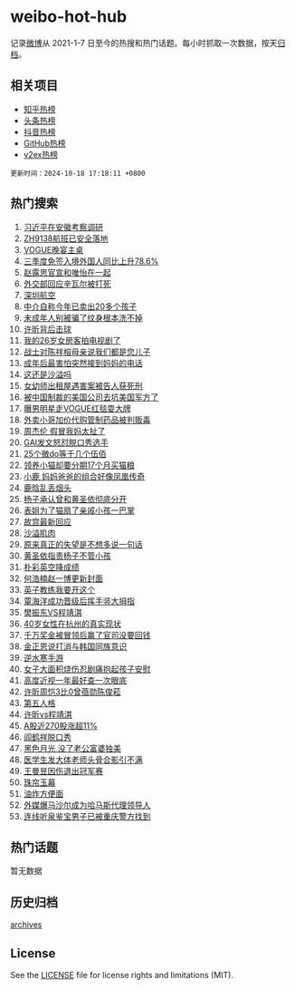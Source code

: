 # weibo-hot-hub

记录[微博](https://www.weibo.com)从 2021-1-7 日至今的热搜和热门话题。每小时抓取一次数据，按天[归档](archives)。

## 相关项目

- [知乎热榜](https://github.com/lonnyzhang423/zhihu-hot-hub)
- [头条热榜](https://github.com/lonnyzhang423/toutiao-hot-hub)
- [抖音热榜](https://github.com/lonnyzhang423/douyin-hot-hub)
- [GitHub热榜](https://github.com/lonnyzhang423/github-hot-hub)
- [v2ex热榜](https://github.com/lonnyzhang423/v2ex-hot-hub)


`更新时间：2024-10-18 17:18:11 +0800`

## 热门搜索

1. [习近平在安徽考察调研](https://m.weibo.cn/search?containerid=100103type%3D1%26t%3D10%26q%3D%23%E4%B9%A0%E8%BF%91%E5%B9%B3%E5%9C%A8%E5%AE%89%E5%BE%BD%E8%80%83%E5%AF%9F%E8%B0%83%E7%A0%94%23&stream_entry_id=51&isnewpage=1&extparam=seat%3D1%26q%3D%2523%25E4%25B9%25A0%25E8%25BF%2591%25E5%25B9%25B3%25E5%259C%25A8%25E5%25AE%2589%25E5%25BE%25BD%25E8%2580%2583%25E5%25AF%259F%25E8%25B0%2583%25E7%25A0%2594%2523%26dgr%3D0%26cate%3D10103%26c_type%3D51%26filter_type%3Drealtimehot%26stream_entry_id%3D51%26pos%3D0%26display_time%3D1729243090%26pre_seqid%3D17292430903720382215852)
1. [ZH9138航班已安全落地](https://m.weibo.cn/search?containerid=100103type%3D1%26t%3D10%26q%3D%23ZH9138%E8%88%AA%E7%8F%AD%E5%B7%B2%E5%AE%89%E5%85%A8%E8%90%BD%E5%9C%B0%23&stream_entry_id=31&isnewpage=1&extparam=seat%3D1%26lcate%3D5001%26filter_type%3Drealtimehot%26pos%3D0%26q%3D%2523ZH9138%25E8%2588%25AA%25E7%258F%25AD%25E5%25B7%25B2%25E5%25AE%2589%25E5%2585%25A8%25E8%2590%25BD%25E5%259C%25B0%2523%26flag%3D1%26cate%3D5001%26band_rank%3D1%26dgr%3D0%26c_type%3D31%26stream_entry_id%3D31%26realpos%3D1%26display_time%3D1729243090%26pre_seqid%3D17292430903720382215852)
1. [VOGUE晚宴主桌](https://m.weibo.cn/search?containerid=100103type%3D1%26t%3D10%26q%3DVOGUE%E6%99%9A%E5%AE%B4%E4%B8%BB%E6%A1%8C&stream_entry_id=31&isnewpage=1&extparam=seat%3D1%26lcate%3D5001%26filter_type%3Drealtimehot%26pos%3D1%26q%3DVOGUE%25E6%2599%259A%25E5%25AE%25B4%25E4%25B8%25BB%25E6%25A1%258C%26flag%3D1%26cate%3D5001%26band_rank%3D2%26dgr%3D0%26c_type%3D31%26stream_entry_id%3D31%26realpos%3D2%26display_time%3D1729243090%26pre_seqid%3D17292430903720382215852)
1. [三季度免签入境外国人同比上升78.6%](https://m.weibo.cn/search?containerid=100103type%3D1%26t%3D10%26q%3D%23%E4%B8%89%E5%AD%A3%E5%BA%A6%E5%85%8D%E7%AD%BE%E5%85%A5%E5%A2%83%E5%A4%96%E5%9B%BD%E4%BA%BA%E5%90%8C%E6%AF%94%E4%B8%8A%E5%8D%8778.6%25%23&stream_entry_id=31&isnewpage=1&extparam=seat%3D1%26lcate%3D5001%26filter_type%3Drealtimehot%26pos%3D2%26q%3D%2523%25E4%25B8%2589%25E5%25AD%25A3%25E5%25BA%25A6%25E5%2585%258D%25E7%25AD%25BE%25E5%2585%25A5%25E5%25A2%2583%25E5%25A4%2596%25E5%259B%25BD%25E4%25BA%25BA%25E5%2590%258C%25E6%25AF%2594%25E4%25B8%258A%25E5%258D%258778.6%2525%2523%26flag%3D1%26cate%3D5001%26band_rank%3D3%26dgr%3D0%26c_type%3D31%26stream_entry_id%3D31%26realpos%3D3%26display_time%3D1729243090%26pre_seqid%3D17292430903720382215852)
1. [赵露思官宣和唯怡在一起](https://m.weibo.cn/search?containerid=100103type%3D1%26t%3D10%26q%3D%23%E8%B5%B5%E9%9C%B2%E6%80%9D%E5%AE%98%E5%AE%A3%E5%92%8C%E5%94%AF%E6%80%A1%E5%9C%A8%E4%B8%80%E8%B5%B7%23&stream_entry_id=31&isnewpage=1&extparam=seat%3D1%26lcate%3D5001%26filter_type%3Drealtimehot%26is_ad_pos%3D1%26pos%3D3%26q%3D%2523%25E8%25B5%25B5%25E9%259C%25B2%25E6%2580%259D%25E5%25AE%2598%25E5%25AE%25A3%25E5%2592%258C%25E5%2594%25AF%25E6%2580%25A1%25E5%259C%25A8%25E4%25B8%2580%25E8%25B5%25B7%2523%26dgr%3D0%26cate%3D5001%26adid%3D259279%26band_rank%3D4%26c_type%3D31%26stream_entry_id%3D31%26topic_ad%3D1%26display_time%3D1729243090%26pre_seqid%3D17292430903720382215852)
1. [外交部回应辛瓦尔被打死](https://m.weibo.cn/search?containerid=100103type%3D1%26t%3D10%26q%3D%23%E5%A4%96%E4%BA%A4%E9%83%A8%E5%9B%9E%E5%BA%94%E8%BE%9B%E7%93%A6%E5%B0%94%E8%A2%AB%E6%89%93%E6%AD%BB%23&stream_entry_id=31&isnewpage=1&extparam=seat%3D1%26lcate%3D5001%26filter_type%3Drealtimehot%26pos%3D4%26q%3D%2523%25E5%25A4%2596%25E4%25BA%25A4%25E9%2583%25A8%25E5%259B%259E%25E5%25BA%2594%25E8%25BE%259B%25E7%2593%25A6%25E5%25B0%2594%25E8%25A2%25AB%25E6%2589%2593%25E6%25AD%25BB%2523%26flag%3D1%26cate%3D5001%26band_rank%3D4%26dgr%3D0%26c_type%3D31%26stream_entry_id%3D31%26realpos%3D4%26display_time%3D1729243090%26pre_seqid%3D17292430903720382215852)
1. [深圳航空](https://m.weibo.cn/search?containerid=100103type%3D1%26t%3D10%26q%3D%E6%B7%B1%E5%9C%B3%E8%88%AA%E7%A9%BA&stream_entry_id=31&isnewpage=1&extparam=seat%3D1%26lcate%3D5001%26filter_type%3Drealtimehot%26pos%3D5%26q%3D%25E6%25B7%25B1%25E5%259C%25B3%25E8%2588%25AA%25E7%25A9%25BA%26flag%3D1%26cate%3D5001%26band_rank%3D5%26dgr%3D0%26c_type%3D31%26stream_entry_id%3D31%26realpos%3D5%26display_time%3D1729243090%26pre_seqid%3D17292430903720382215852)
1. [中介自称今年已卖出20多个孩子](https://m.weibo.cn/search?containerid=100103type%3D1%26t%3D10%26q%3D%23%E4%B8%AD%E4%BB%8B%E8%87%AA%E7%A7%B0%E4%BB%8A%E5%B9%B4%E5%B7%B2%E5%8D%96%E5%87%BA20%E5%A4%9A%E4%B8%AA%E5%AD%A9%E5%AD%90%23&stream_entry_id=31&isnewpage=1&extparam=seat%3D1%26lcate%3D5001%26filter_type%3Drealtimehot%26pos%3D6%26q%3D%2523%25E4%25B8%25AD%25E4%25BB%258B%25E8%2587%25AA%25E7%25A7%25B0%25E4%25BB%258A%25E5%25B9%25B4%25E5%25B7%25B2%25E5%258D%2596%25E5%2587%25BA20%25E5%25A4%259A%25E4%25B8%25AA%25E5%25AD%25A9%25E5%25AD%2590%2523%26flag%3D0%26cate%3D5001%26band_rank%3D6%26dgr%3D0%26c_type%3D31%26stream_entry_id%3D31%26realpos%3D6%26display_time%3D1729243090%26pre_seqid%3D17292430903720382215852)
1. [未成年人别被骗了纹身根本洗不掉](https://m.weibo.cn/search?containerid=100103type%3D1%26t%3D10%26q%3D%23%E6%9C%AA%E6%88%90%E5%B9%B4%E4%BA%BA%E5%88%AB%E8%A2%AB%E9%AA%97%E4%BA%86%E7%BA%B9%E8%BA%AB%E6%A0%B9%E6%9C%AC%E6%B4%97%E4%B8%8D%E6%8E%89%23&stream_entry_id=31&isnewpage=1&extparam=seat%3D1%26lcate%3D5001%26filter_type%3Drealtimehot%26is_ad_pos%3D1%26pos%3D7%26q%3D%2523%25E6%259C%25AA%25E6%2588%2590%25E5%25B9%25B4%25E4%25BA%25BA%25E5%2588%25AB%25E8%25A2%25AB%25E9%25AA%2597%25E4%25BA%2586%25E7%25BA%25B9%25E8%25BA%25AB%25E6%25A0%25B9%25E6%259C%25AC%25E6%25B4%2597%25E4%25B8%258D%25E6%258E%2589%2523%26dgr%3D0%26cate%3D5001%26adid%3D259674%26c_type%3D31%26stream_entry_id%3D31%26band_rank%3D7%26display_time%3D1729243090%26pre_seqid%3D17292430903720382215852)
1. [许昕背后击球](https://m.weibo.cn/search?containerid=100103type%3D1%26t%3D10%26q%3D%23%E8%AE%B8%E6%98%95%E8%83%8C%E5%90%8E%E5%87%BB%E7%90%83%23&stream_entry_id=31&isnewpage=1&extparam=seat%3D1%26lcate%3D5001%26filter_type%3Drealtimehot%26pos%3D8%26q%3D%2523%25E8%25AE%25B8%25E6%2598%2595%25E8%2583%258C%25E5%2590%258E%25E5%2587%25BB%25E7%2590%2583%2523%26flag%3D1%26cate%3D5001%26band_rank%3D7%26dgr%3D0%26c_type%3D31%26stream_entry_id%3D31%26realpos%3D7%26display_time%3D1729243090%26pre_seqid%3D17292430903720382215852)
1. [我的26岁女房客拍电视剧了](https://m.weibo.cn/search?containerid=100103type%3D1%26t%3D10%26q%3D%E6%88%91%E7%9A%8426%E5%B2%81%E5%A5%B3%E6%88%BF%E5%AE%A2%E6%8B%8D%E7%94%B5%E8%A7%86%E5%89%A7%E4%BA%86&stream_entry_id=31&isnewpage=1&extparam=seat%3D1%26lcate%3D5001%26filter_type%3Drealtimehot%26pos%3D9%26q%3D%25E6%2588%2591%25E7%259A%258426%25E5%25B2%2581%25E5%25A5%25B3%25E6%2588%25BF%25E5%25AE%25A2%25E6%258B%258D%25E7%2594%25B5%25E8%25A7%2586%25E5%2589%25A7%25E4%25BA%2586%26flag%3D0%26cate%3D5001%26band_rank%3D8%26dgr%3D0%26c_type%3D31%26stream_entry_id%3D31%26realpos%3D8%26display_time%3D1729243090%26pre_seqid%3D17292430903720382215852)
1. [战士对陈祥榕母亲说我们都是您儿子](https://m.weibo.cn/search?containerid=100103type%3D1%26t%3D10%26q%3D%23%E6%88%98%E5%A3%AB%E5%AF%B9%E9%99%88%E7%A5%A5%E6%A6%95%E6%AF%8D%E4%BA%B2%E8%AF%B4%E6%88%91%E4%BB%AC%E9%83%BD%E6%98%AF%E6%82%A8%E5%84%BF%E5%AD%90%23&stream_entry_id=31&isnewpage=1&extparam=seat%3D1%26lcate%3D5001%26filter_type%3Drealtimehot%26pos%3D10%26q%3D%2523%25E6%2588%2598%25E5%25A3%25AB%25E5%25AF%25B9%25E9%2599%2588%25E7%25A5%25A5%25E6%25A6%2595%25E6%25AF%258D%25E4%25BA%25B2%25E8%25AF%25B4%25E6%2588%2591%25E4%25BB%25AC%25E9%2583%25BD%25E6%2598%25AF%25E6%2582%25A8%25E5%2584%25BF%25E5%25AD%2590%2523%26flag%3D0%26cate%3D5001%26band_rank%3D9%26dgr%3D0%26c_type%3D31%26stream_entry_id%3D31%26realpos%3D9%26display_time%3D1729243090%26pre_seqid%3D17292430903720382215852)
1. [成年后最害怕突然接到妈妈的电话](https://m.weibo.cn/search?containerid=100103type%3D1%26t%3D10%26q%3D%23%E6%88%90%E5%B9%B4%E5%90%8E%E6%9C%80%E5%AE%B3%E6%80%95%E7%AA%81%E7%84%B6%E6%8E%A5%E5%88%B0%E5%A6%88%E5%A6%88%E7%9A%84%E7%94%B5%E8%AF%9D%23&stream_entry_id=31&isnewpage=1&extparam=seat%3D1%26lcate%3D5001%26filter_type%3Drealtimehot%26pos%3D11%26q%3D%2523%25E6%2588%2590%25E5%25B9%25B4%25E5%2590%258E%25E6%259C%2580%25E5%25AE%25B3%25E6%2580%2595%25E7%25AA%2581%25E7%2584%25B6%25E6%258E%25A5%25E5%2588%25B0%25E5%25A6%2588%25E5%25A6%2588%25E7%259A%2584%25E7%2594%25B5%25E8%25AF%259D%2523%26flag%3D1%26cate%3D5001%26band_rank%3D10%26dgr%3D0%26c_type%3D31%26stream_entry_id%3D31%26realpos%3D10%26display_time%3D1729243090%26pre_seqid%3D17292430903720382215852)
1. [这还是沙溢吗](https://m.weibo.cn/search?containerid=100103type%3D1%26t%3D10%26q%3D%23%E8%BF%99%E8%BF%98%E6%98%AF%E6%B2%99%E6%BA%A2%E5%90%97%23&stream_entry_id=31&isnewpage=1&extparam=seat%3D1%26lcate%3D5001%26filter_type%3Drealtimehot%26pos%3D12%26q%3D%2523%25E8%25BF%2599%25E8%25BF%2598%25E6%2598%25AF%25E6%25B2%2599%25E6%25BA%25A2%25E5%2590%2597%2523%26flag%3D2%26cate%3D5001%26band_rank%3D11%26dgr%3D0%26c_type%3D31%26stream_entry_id%3D31%26realpos%3D11%26display_time%3D1729243090%26pre_seqid%3D17292430903720382215852)
1. [女幼师出租屋遇害案被告人获死刑](https://m.weibo.cn/search?containerid=100103type%3D1%26t%3D10%26q%3D%23%E5%A5%B3%E5%B9%BC%E5%B8%88%E5%87%BA%E7%A7%9F%E5%B1%8B%E9%81%87%E5%AE%B3%E6%A1%88%E8%A2%AB%E5%91%8A%E4%BA%BA%E8%8E%B7%E6%AD%BB%E5%88%91%23&stream_entry_id=31&isnewpage=1&extparam=seat%3D1%26lcate%3D5001%26filter_type%3Drealtimehot%26pos%3D13%26q%3D%2523%25E5%25A5%25B3%25E5%25B9%25BC%25E5%25B8%2588%25E5%2587%25BA%25E7%25A7%259F%25E5%25B1%258B%25E9%2581%2587%25E5%25AE%25B3%25E6%25A1%2588%25E8%25A2%25AB%25E5%2591%258A%25E4%25BA%25BA%25E8%258E%25B7%25E6%25AD%25BB%25E5%2588%2591%2523%26flag%3D0%26cate%3D5001%26band_rank%3D12%26dgr%3D0%26c_type%3D31%26stream_entry_id%3D31%26realpos%3D12%26display_time%3D1729243090%26pre_seqid%3D17292430903720382215852)
1. [被中国制裁的美国公司去坑美国军方了](https://m.weibo.cn/search?containerid=100103type%3D1%26t%3D10%26q%3D%23%E8%A2%AB%E4%B8%AD%E5%9B%BD%E5%88%B6%E8%A3%81%E7%9A%84%E7%BE%8E%E5%9B%BD%E5%85%AC%E5%8F%B8%E5%8E%BB%E5%9D%91%E7%BE%8E%E5%9B%BD%E5%86%9B%E6%96%B9%E4%BA%86%23&stream_entry_id=31&isnewpage=1&extparam=seat%3D1%26lcate%3D5001%26filter_type%3Drealtimehot%26pos%3D14%26q%3D%2523%25E8%25A2%25AB%25E4%25B8%25AD%25E5%259B%25BD%25E5%2588%25B6%25E8%25A3%2581%25E7%259A%2584%25E7%25BE%258E%25E5%259B%25BD%25E5%2585%25AC%25E5%258F%25B8%25E5%258E%25BB%25E5%259D%2591%25E7%25BE%258E%25E5%259B%25BD%25E5%2586%259B%25E6%2596%25B9%25E4%25BA%2586%2523%26flag%3D0%26cate%3D5001%26band_rank%3D13%26dgr%3D0%26c_type%3D31%26stream_entry_id%3D31%26realpos%3D13%26display_time%3D1729243090%26pre_seqid%3D17292430903720382215852)
1. [曝男明星走VOGUE红毯耍大牌](https://m.weibo.cn/search?containerid=100103type%3D1%26t%3D10%26q%3D%23%E6%9B%9D%E7%94%B7%E6%98%8E%E6%98%9F%E8%B5%B0VOGUE%E7%BA%A2%E6%AF%AF%E8%80%8D%E5%A4%A7%E7%89%8C%23&stream_entry_id=31&isnewpage=1&extparam=seat%3D1%26lcate%3D5001%26filter_type%3Drealtimehot%26pos%3D15%26q%3D%2523%25E6%259B%259D%25E7%2594%25B7%25E6%2598%258E%25E6%2598%259F%25E8%25B5%25B0VOGUE%25E7%25BA%25A2%25E6%25AF%25AF%25E8%2580%258D%25E5%25A4%25A7%25E7%2589%258C%2523%26flag%3D0%26cate%3D5001%26band_rank%3D14%26dgr%3D0%26c_type%3D31%26stream_entry_id%3D31%26realpos%3D14%26display_time%3D1729243090%26pre_seqid%3D17292430903720382215852)
1. [外卖小哥加价代购管制药品被判贩毒](https://m.weibo.cn/search?containerid=100103type%3D1%26t%3D10%26q%3D%23%E5%A4%96%E5%8D%96%E5%B0%8F%E5%93%A5%E5%8A%A0%E4%BB%B7%E4%BB%A3%E8%B4%AD%E7%AE%A1%E5%88%B6%E8%8D%AF%E5%93%81%E8%A2%AB%E5%88%A4%E8%B4%A9%E6%AF%92%23&stream_entry_id=31&isnewpage=1&extparam=seat%3D1%26lcate%3D5001%26filter_type%3Drealtimehot%26pos%3D16%26q%3D%2523%25E5%25A4%2596%25E5%258D%2596%25E5%25B0%258F%25E5%2593%25A5%25E5%258A%25A0%25E4%25BB%25B7%25E4%25BB%25A3%25E8%25B4%25AD%25E7%25AE%25A1%25E5%2588%25B6%25E8%258D%25AF%25E5%2593%2581%25E8%25A2%25AB%25E5%2588%25A4%25E8%25B4%25A9%25E6%25AF%2592%2523%26flag%3D1%26cate%3D5001%26band_rank%3D15%26dgr%3D0%26c_type%3D31%26stream_entry_id%3D31%26realpos%3D15%26display_time%3D1729243090%26pre_seqid%3D17292430903720382215852)
1. [周杰伦 假冒我妈太扯了](https://m.weibo.cn/search?containerid=100103type%3D1%26t%3D10%26q%3D%E5%91%A8%E6%9D%B0%E4%BC%A6+%E5%81%87%E5%86%92%E6%88%91%E5%A6%88%E5%A4%AA%E6%89%AF%E4%BA%86&stream_entry_id=31&isnewpage=1&extparam=seat%3D1%26lcate%3D5001%26filter_type%3Drealtimehot%26pos%3D17%26q%3D%25E5%2591%25A8%25E6%259D%25B0%25E4%25BC%25A6%2520%25E5%2581%2587%25E5%2586%2592%25E6%2588%2591%25E5%25A6%2588%25E5%25A4%25AA%25E6%2589%25AF%25E4%25BA%2586%26flag%3D2%26cate%3D5001%26band_rank%3D16%26dgr%3D0%26c_type%3D31%26stream_entry_id%3D31%26realpos%3D16%26display_time%3D1729243090%26pre_seqid%3D17292430903720382215852)
1. [GAI发文怒怼脱口秀选手](https://m.weibo.cn/search?containerid=100103type%3D1%26t%3D10%26q%3D%23GAI%E5%8F%91%E6%96%87%E6%80%92%E6%80%BC%E8%84%B1%E5%8F%A3%E7%A7%80%E9%80%89%E6%89%8B%23&stream_entry_id=31&isnewpage=1&extparam=seat%3D1%26lcate%3D5001%26filter_type%3Drealtimehot%26pos%3D18%26q%3D%2523GAI%25E5%258F%2591%25E6%2596%2587%25E6%2580%2592%25E6%2580%25BC%25E8%2584%25B1%25E5%258F%25A3%25E7%25A7%2580%25E9%2580%2589%25E6%2589%258B%2523%26flag%3D1%26cate%3D5001%26band_rank%3D17%26dgr%3D0%26c_type%3D31%26stream_entry_id%3D31%26realpos%3D17%26display_time%3D1729243090%26pre_seqid%3D17292430903720382215852)
1. [25个微do等于几个伍佰](https://m.weibo.cn/search?containerid=100103type%3D1%26t%3D10%26q%3D%2325%E4%B8%AA%E5%BE%AEdo%E7%AD%89%E4%BA%8E%E5%87%A0%E4%B8%AA%E4%BC%8D%E4%BD%B0%23&stream_entry_id=31&isnewpage=1&extparam=seat%3D1%26lcate%3D5001%26filter_type%3Drealtimehot%26pos%3D19%26q%3D%252325%25E4%25B8%25AA%25E5%25BE%25AEdo%25E7%25AD%2589%25E4%25BA%258E%25E5%2587%25A0%25E4%25B8%25AA%25E4%25BC%258D%25E4%25BD%25B0%2523%26flag%3D0%26cate%3D5001%26band_rank%3D18%26dgr%3D0%26c_type%3D31%26stream_entry_id%3D31%26realpos%3D18%26display_time%3D1729243090%26pre_seqid%3D17292430903720382215852)
1. [领养小猫却要分期17个月买猫粮](https://m.weibo.cn/search?containerid=100103type%3D1%26t%3D10%26q%3D%23%E9%A2%86%E5%85%BB%E5%B0%8F%E7%8C%AB%E5%8D%B4%E8%A6%81%E5%88%86%E6%9C%9F17%E4%B8%AA%E6%9C%88%E4%B9%B0%E7%8C%AB%E7%B2%AE%23&stream_entry_id=31&isnewpage=1&extparam=seat%3D1%26lcate%3D5001%26filter_type%3Drealtimehot%26pos%3D20%26q%3D%2523%25E9%25A2%2586%25E5%2585%25BB%25E5%25B0%258F%25E7%258C%25AB%25E5%258D%25B4%25E8%25A6%2581%25E5%2588%2586%25E6%259C%259F17%25E4%25B8%25AA%25E6%259C%2588%25E4%25B9%25B0%25E7%258C%25AB%25E7%25B2%25AE%2523%26flag%3D1%26cate%3D5001%26band_rank%3D19%26dgr%3D0%26c_type%3D31%26stream_entry_id%3D31%26realpos%3D19%26display_time%3D1729243090%26pre_seqid%3D17292430903720382215852)
1. [小鹿 妈妈爸爸的组合好像凤凰传奇](https://m.weibo.cn/search?containerid=100103type%3D1%26t%3D10%26q%3D%E5%B0%8F%E9%B9%BF+%E5%A6%88%E5%A6%88%E7%88%B8%E7%88%B8%E7%9A%84%E7%BB%84%E5%90%88%E5%A5%BD%E5%83%8F%E5%87%A4%E5%87%B0%E4%BC%A0%E5%A5%87&stream_entry_id=31&isnewpage=1&extparam=seat%3D1%26lcate%3D5001%26filter_type%3Drealtimehot%26pos%3D21%26q%3D%25E5%25B0%258F%25E9%25B9%25BF%2520%25E5%25A6%2588%25E5%25A6%2588%25E7%2588%25B8%25E7%2588%25B8%25E7%259A%2584%25E7%25BB%2584%25E5%2590%2588%25E5%25A5%25BD%25E5%2583%258F%25E5%2587%25A4%25E5%2587%25B0%25E4%25BC%25A0%25E5%25A5%2587%26flag%3D1%26cate%3D5001%26band_rank%3D20%26dgr%3D0%26c_type%3D31%26stream_entry_id%3D31%26realpos%3D20%26display_time%3D1729243090%26pre_seqid%3D17292430903720382215852)
1. [鹿晗乱丢烟头](https://m.weibo.cn/search?containerid=100103type%3D1%26t%3D10%26q%3D%23%E9%B9%BF%E6%99%97%E4%B9%B1%E4%B8%A2%E7%83%9F%E5%A4%B4%23&stream_entry_id=31&isnewpage=1&extparam=seat%3D1%26lcate%3D5001%26filter_type%3Drealtimehot%26pos%3D22%26q%3D%2523%25E9%25B9%25BF%25E6%2599%2597%25E4%25B9%25B1%25E4%25B8%25A2%25E7%2583%259F%25E5%25A4%25B4%2523%26flag%3D2%26cate%3D5001%26band_rank%3D21%26dgr%3D0%26c_type%3D31%26stream_entry_id%3D31%26realpos%3D21%26display_time%3D1729243090%26pre_seqid%3D17292430903720382215852)
1. [杨子承认曾和黄圣依彻底分开](https://m.weibo.cn/search?containerid=100103type%3D1%26t%3D10%26q%3D%23%E6%9D%A8%E5%AD%90%E6%89%BF%E8%AE%A4%E6%9B%BE%E5%92%8C%E9%BB%84%E5%9C%A3%E4%BE%9D%E5%BD%BB%E5%BA%95%E5%88%86%E5%BC%80%23&stream_entry_id=31&isnewpage=1&extparam=seat%3D1%26lcate%3D5001%26filter_type%3Drealtimehot%26pos%3D23%26q%3D%2523%25E6%259D%25A8%25E5%25AD%2590%25E6%2589%25BF%25E8%25AE%25A4%25E6%259B%25BE%25E5%2592%258C%25E9%25BB%2584%25E5%259C%25A3%25E4%25BE%259D%25E5%25BD%25BB%25E5%25BA%2595%25E5%2588%2586%25E5%25BC%2580%2523%26flag%3D1%26cate%3D5001%26band_rank%3D22%26dgr%3D0%26c_type%3D31%26stream_entry_id%3D31%26realpos%3D22%26display_time%3D1729243090%26pre_seqid%3D17292430903720382215852)
1. [表姐为了猫扇了亲戚小孩一巴掌](https://m.weibo.cn/search?containerid=100103type%3D1%26t%3D10%26q%3D%23%E8%A1%A8%E5%A7%90%E4%B8%BA%E4%BA%86%E7%8C%AB%E6%89%87%E4%BA%86%E4%BA%B2%E6%88%9A%E5%B0%8F%E5%AD%A9%E4%B8%80%E5%B7%B4%E6%8E%8C%23&stream_entry_id=31&isnewpage=1&extparam=seat%3D1%26lcate%3D5001%26filter_type%3Drealtimehot%26pos%3D24%26q%3D%2523%25E8%25A1%25A8%25E5%25A7%2590%25E4%25B8%25BA%25E4%25BA%2586%25E7%258C%25AB%25E6%2589%2587%25E4%25BA%2586%25E4%25BA%25B2%25E6%2588%259A%25E5%25B0%258F%25E5%25AD%25A9%25E4%25B8%2580%25E5%25B7%25B4%25E6%258E%258C%2523%26flag%3D1%26cate%3D5001%26band_rank%3D23%26dgr%3D0%26c_type%3D31%26stream_entry_id%3D31%26realpos%3D23%26display_time%3D1729243090%26pre_seqid%3D17292430903720382215852)
1. [故宫最新回应](https://m.weibo.cn/search?containerid=100103type%3D1%26t%3D10%26q%3D%23%E6%95%85%E5%AE%AB%E6%9C%80%E6%96%B0%E5%9B%9E%E5%BA%94%23&stream_entry_id=31&isnewpage=1&extparam=seat%3D1%26lcate%3D5001%26filter_type%3Drealtimehot%26pos%3D25%26q%3D%2523%25E6%2595%2585%25E5%25AE%25AB%25E6%259C%2580%25E6%2596%25B0%25E5%259B%259E%25E5%25BA%2594%2523%26flag%3D1%26cate%3D5001%26band_rank%3D24%26dgr%3D0%26c_type%3D31%26stream_entry_id%3D31%26realpos%3D24%26display_time%3D1729243090%26pre_seqid%3D17292430903720382215852)
1. [沙溢肌肉](https://m.weibo.cn/search?containerid=100103type%3D1%26t%3D10%26q%3D%E6%B2%99%E6%BA%A2%E8%82%8C%E8%82%89&stream_entry_id=31&isnewpage=1&extparam=seat%3D1%26lcate%3D5001%26filter_type%3Drealtimehot%26pos%3D26%26q%3D%25E6%25B2%2599%25E6%25BA%25A2%25E8%2582%258C%25E8%2582%2589%26flag%3D0%26cate%3D5001%26band_rank%3D25%26dgr%3D0%26c_type%3D31%26stream_entry_id%3D31%26realpos%3D25%26display_time%3D1729243090%26pre_seqid%3D17292430903720382215852)
1. [原来真正的失望是不想多说一句话](https://m.weibo.cn/search?containerid=100103type%3D1%26t%3D10%26q%3D%E5%8E%9F%E6%9D%A5%E7%9C%9F%E6%AD%A3%E7%9A%84%E5%A4%B1%E6%9C%9B%E6%98%AF%E4%B8%8D%E6%83%B3%E5%A4%9A%E8%AF%B4%E4%B8%80%E5%8F%A5%E8%AF%9D&stream_entry_id=31&isnewpage=1&extparam=seat%3D1%26lcate%3D5001%26filter_type%3Drealtimehot%26pos%3D27%26q%3D%25E5%258E%259F%25E6%259D%25A5%25E7%259C%259F%25E6%25AD%25A3%25E7%259A%2584%25E5%25A4%25B1%25E6%259C%259B%25E6%2598%25AF%25E4%25B8%258D%25E6%2583%25B3%25E5%25A4%259A%25E8%25AF%25B4%25E4%25B8%2580%25E5%258F%25A5%25E8%25AF%259D%26flag%3D1%26cate%3D5001%26band_rank%3D26%26dgr%3D0%26c_type%3D31%26stream_entry_id%3D31%26realpos%3D26%26display_time%3D1729243090%26pre_seqid%3D17292430903720382215852)
1. [黄圣依指责杨子不管小孩](https://m.weibo.cn/search?containerid=100103type%3D1%26t%3D10%26q%3D%23%E9%BB%84%E5%9C%A3%E4%BE%9D%E6%8C%87%E8%B4%A3%E6%9D%A8%E5%AD%90%E4%B8%8D%E7%AE%A1%E5%B0%8F%E5%AD%A9%23&stream_entry_id=31&isnewpage=1&extparam=seat%3D1%26lcate%3D5001%26filter_type%3Drealtimehot%26pos%3D28%26q%3D%2523%25E9%25BB%2584%25E5%259C%25A3%25E4%25BE%259D%25E6%258C%2587%25E8%25B4%25A3%25E6%259D%25A8%25E5%25AD%2590%25E4%25B8%258D%25E7%25AE%25A1%25E5%25B0%258F%25E5%25AD%25A9%2523%26flag%3D0%26cate%3D5001%26band_rank%3D27%26dgr%3D0%26c_type%3D31%26stream_entry_id%3D31%26realpos%3D27%26display_time%3D1729243090%26pre_seqid%3D17292430903720382215852)
1. [朴彩英空降成绩](https://m.weibo.cn/search?containerid=100103type%3D1%26t%3D10%26q%3D%23%E6%9C%B4%E5%BD%A9%E8%8B%B1%E7%A9%BA%E9%99%8D%E6%88%90%E7%BB%A9%23&stream_entry_id=31&isnewpage=1&extparam=seat%3D1%26lcate%3D5001%26filter_type%3Drealtimehot%26pos%3D29%26q%3D%2523%25E6%259C%25B4%25E5%25BD%25A9%25E8%258B%25B1%25E7%25A9%25BA%25E9%2599%258D%25E6%2588%2590%25E7%25BB%25A9%2523%26flag%3D1%26cate%3D5001%26band_rank%3D28%26dgr%3D0%26c_type%3D31%26stream_entry_id%3D31%26realpos%3D28%26display_time%3D1729243090%26pre_seqid%3D17292430903720382215852)
1. [何浩楠赵一博更新封面](https://m.weibo.cn/search?containerid=100103type%3D1%26t%3D10%26q%3D%E4%BD%95%E6%B5%A9%E6%A5%A0%E8%B5%B5%E4%B8%80%E5%8D%9A%E6%9B%B4%E6%96%B0%E5%B0%81%E9%9D%A2&stream_entry_id=31&isnewpage=1&extparam=seat%3D1%26lcate%3D5001%26filter_type%3Drealtimehot%26pos%3D30%26q%3D%25E4%25BD%2595%25E6%25B5%25A9%25E6%25A5%25A0%25E8%25B5%25B5%25E4%25B8%2580%25E5%258D%259A%25E6%259B%25B4%25E6%2596%25B0%25E5%25B0%2581%25E9%259D%25A2%26flag%3D0%26cate%3D5001%26band_rank%3D29%26dgr%3D0%26c_type%3D31%26stream_entry_id%3D31%26realpos%3D29%26display_time%3D1729243090%26pre_seqid%3D17292430903720382215852)
1. [英子教练我要开这个](https://m.weibo.cn/search?containerid=100103type%3D1%26t%3D10%26q%3D%23%E8%8B%B1%E5%AD%90%E6%95%99%E7%BB%83%E6%88%91%E8%A6%81%E5%BC%80%E8%BF%99%E4%B8%AA%23&stream_entry_id=31&isnewpage=1&extparam=seat%3D1%26lcate%3D5001%26filter_type%3Drealtimehot%26band_rank%3D30%26pos%3D31%26q%3D%2523%25E8%258B%25B1%25E5%25AD%2590%25E6%2595%2599%25E7%25BB%2583%25E6%2588%2591%25E8%25A6%2581%25E5%25BC%2580%25E8%25BF%2599%25E4%25B8%25AA%2523%26dgr%3D0%26cate%3D5001%26adid%3D259481%26realpos%3D30%26c_type%3D31%26stream_entry_id%3D31%26flag%3D0%26display_time%3D1729243090%26pre_seqid%3D17292430903720382215852)
1. [覃海洋成功晋级后挥手竖大拇指](https://m.weibo.cn/search?containerid=100103type%3D1%26t%3D10%26q%3D%23%E8%A6%83%E6%B5%B7%E6%B4%8B%E6%88%90%E5%8A%9F%E6%99%8B%E7%BA%A7%E5%90%8E%E6%8C%A5%E6%89%8B%E7%AB%96%E5%A4%A7%E6%8B%87%E6%8C%87%23&stream_entry_id=31&isnewpage=1&extparam=seat%3D1%26lcate%3D5001%26filter_type%3Drealtimehot%26pos%3D32%26q%3D%2523%25E8%25A6%2583%25E6%25B5%25B7%25E6%25B4%258B%25E6%2588%2590%25E5%258A%259F%25E6%2599%258B%25E7%25BA%25A7%25E5%2590%258E%25E6%258C%25A5%25E6%2589%258B%25E7%25AB%2596%25E5%25A4%25A7%25E6%258B%2587%25E6%258C%2587%2523%26flag%3D0%26cate%3D5001%26band_rank%3D31%26dgr%3D0%26c_type%3D31%26stream_entry_id%3D31%26realpos%3D31%26display_time%3D1729243090%26pre_seqid%3D17292430903720382215852)
1. [樊振东VS程靖淇](https://m.weibo.cn/search?containerid=100103type%3D1%26t%3D10%26q%3D%23%E6%A8%8A%E6%8C%AF%E4%B8%9CVS%E7%A8%8B%E9%9D%96%E6%B7%87%23&stream_entry_id=31&isnewpage=1&extparam=seat%3D1%26lcate%3D5001%26filter_type%3Drealtimehot%26pos%3D33%26q%3D%2523%25E6%25A8%258A%25E6%258C%25AF%25E4%25B8%259CVS%25E7%25A8%258B%25E9%259D%2596%25E6%25B7%2587%2523%26flag%3D1%26cate%3D5001%26band_rank%3D32%26dgr%3D0%26c_type%3D31%26stream_entry_id%3D31%26realpos%3D32%26display_time%3D1729243090%26pre_seqid%3D17292430903720382215852)
1. [40岁女性在杭州的真实现状](https://m.weibo.cn/search?containerid=100103type%3D1%26t%3D10%26q%3D%2340%E5%B2%81%E5%A5%B3%E6%80%A7%E5%9C%A8%E6%9D%AD%E5%B7%9E%E7%9A%84%E7%9C%9F%E5%AE%9E%E7%8E%B0%E7%8A%B6%23&stream_entry_id=31&isnewpage=1&extparam=seat%3D1%26lcate%3D5001%26filter_type%3Drealtimehot%26pos%3D34%26q%3D%252340%25E5%25B2%2581%25E5%25A5%25B3%25E6%2580%25A7%25E5%259C%25A8%25E6%259D%25AD%25E5%25B7%259E%25E7%259A%2584%25E7%259C%259F%25E5%25AE%259E%25E7%258E%25B0%25E7%258A%25B6%2523%26flag%3D1%26cate%3D5001%26band_rank%3D33%26dgr%3D0%26c_type%3D31%26stream_entry_id%3D31%26realpos%3D33%26display_time%3D1729243090%26pre_seqid%3D17292430903720382215852)
1. [千万奖金被冒领后赢了官司没要回钱](https://m.weibo.cn/search?containerid=100103type%3D1%26t%3D10%26q%3D%23%E5%8D%83%E4%B8%87%E5%A5%96%E9%87%91%E8%A2%AB%E5%86%92%E9%A2%86%E5%90%8E%E8%B5%A2%E4%BA%86%E5%AE%98%E5%8F%B8%E6%B2%A1%E8%A6%81%E5%9B%9E%E9%92%B1%23&stream_entry_id=31&isnewpage=1&extparam=seat%3D1%26lcate%3D5001%26filter_type%3Drealtimehot%26pos%3D35%26q%3D%2523%25E5%258D%2583%25E4%25B8%2587%25E5%25A5%2596%25E9%2587%2591%25E8%25A2%25AB%25E5%2586%2592%25E9%25A2%2586%25E5%2590%258E%25E8%25B5%25A2%25E4%25BA%2586%25E5%25AE%2598%25E5%258F%25B8%25E6%25B2%25A1%25E8%25A6%2581%25E5%259B%259E%25E9%2592%25B1%2523%26flag%3D1%26cate%3D5001%26band_rank%3D34%26dgr%3D0%26c_type%3D31%26stream_entry_id%3D31%26realpos%3D34%26display_time%3D1729243090%26pre_seqid%3D17292430903720382215852)
1. [金正恩说打消与韩国同族意识](https://m.weibo.cn/search?containerid=100103type%3D1%26t%3D10%26q%3D%23%E9%87%91%E6%AD%A3%E6%81%A9%E8%AF%B4%E6%89%93%E6%B6%88%E4%B8%8E%E9%9F%A9%E5%9B%BD%E5%90%8C%E6%97%8F%E6%84%8F%E8%AF%86%23&stream_entry_id=31&isnewpage=1&extparam=seat%3D1%26lcate%3D5001%26filter_type%3Drealtimehot%26pos%3D36%26q%3D%2523%25E9%2587%2591%25E6%25AD%25A3%25E6%2581%25A9%25E8%25AF%25B4%25E6%2589%2593%25E6%25B6%2588%25E4%25B8%258E%25E9%259F%25A9%25E5%259B%25BD%25E5%2590%258C%25E6%2597%258F%25E6%2584%258F%25E8%25AF%2586%2523%26flag%3D0%26cate%3D5001%26band_rank%3D35%26dgr%3D0%26c_type%3D31%26stream_entry_id%3D31%26realpos%3D35%26display_time%3D1729243090%26pre_seqid%3D17292430903720382215852)
1. [逆水寒手游](https://m.weibo.cn/search?containerid=100103type%3D1%26t%3D10%26q%3D%E9%80%86%E6%B0%B4%E5%AF%92%E6%89%8B%E6%B8%B8&stream_entry_id=31&isnewpage=1&extparam=seat%3D1%26lcate%3D5001%26filter_type%3Drealtimehot%26pos%3D37%26q%3D%25E9%2580%2586%25E6%25B0%25B4%25E5%25AF%2592%25E6%2589%258B%25E6%25B8%25B8%26flag%3D1%26cate%3D5001%26band_rank%3D36%26dgr%3D0%26c_type%3D31%26stream_entry_id%3D31%26realpos%3D36%26display_time%3D1729243090%26pre_seqid%3D17292430903720382215852)
1. [女子大面积烧伤忍剧痛抱起孩子安慰](https://m.weibo.cn/search?containerid=100103type%3D1%26t%3D10%26q%3D%23%E5%A5%B3%E5%AD%90%E5%A4%A7%E9%9D%A2%E7%A7%AF%E7%83%A7%E4%BC%A4%E5%BF%8D%E5%89%A7%E7%97%9B%E6%8A%B1%E8%B5%B7%E5%AD%A9%E5%AD%90%E5%AE%89%E6%85%B0%23&stream_entry_id=31&isnewpage=1&extparam=seat%3D1%26lcate%3D5001%26filter_type%3Drealtimehot%26pos%3D38%26q%3D%2523%25E5%25A5%25B3%25E5%25AD%2590%25E5%25A4%25A7%25E9%259D%25A2%25E7%25A7%25AF%25E7%2583%25A7%25E4%25BC%25A4%25E5%25BF%258D%25E5%2589%25A7%25E7%2597%259B%25E6%258A%25B1%25E8%25B5%25B7%25E5%25AD%25A9%25E5%25AD%2590%25E5%25AE%2589%25E6%2585%25B0%2523%26flag%3D0%26cate%3D5001%26band_rank%3D37%26dgr%3D0%26c_type%3D31%26stream_entry_id%3D31%26realpos%3D37%26display_time%3D1729243090%26pre_seqid%3D17292430903720382215852)
1. [高度近视一年最好查一次眼底](https://m.weibo.cn/search?containerid=100103type%3D1%26t%3D10%26q%3D%E9%AB%98%E5%BA%A6%E8%BF%91%E8%A7%86%E4%B8%80%E5%B9%B4%E6%9C%80%E5%A5%BD%E6%9F%A5%E4%B8%80%E6%AC%A1%E7%9C%BC%E5%BA%95&stream_entry_id=31&isnewpage=1&extparam=seat%3D1%26lcate%3D5001%26filter_type%3Drealtimehot%26pos%3D39%26q%3D%25E9%25AB%2598%25E5%25BA%25A6%25E8%25BF%2591%25E8%25A7%2586%25E4%25B8%2580%25E5%25B9%25B4%25E6%259C%2580%25E5%25A5%25BD%25E6%259F%25A5%25E4%25B8%2580%25E6%25AC%25A1%25E7%259C%25BC%25E5%25BA%2595%26flag%3D0%26cate%3D5001%26band_rank%3D38%26dgr%3D0%26c_type%3D31%26stream_entry_id%3D31%26realpos%3D38%26display_time%3D1729243090%26pre_seqid%3D17292430903720382215852)
1. [许昕周恺3比0曾蓓勋陈俊菘](https://m.weibo.cn/search?containerid=100103type%3D1%26t%3D10%26q%3D%23%E8%AE%B8%E6%98%95%E5%91%A8%E6%81%BA3%E6%AF%940%E6%9B%BE%E8%93%93%E5%8B%8B%E9%99%88%E4%BF%8A%E8%8F%98%23&stream_entry_id=31&isnewpage=1&extparam=seat%3D1%26lcate%3D5001%26filter_type%3Drealtimehot%26pos%3D40%26q%3D%2523%25E8%25AE%25B8%25E6%2598%2595%25E5%2591%25A8%25E6%2581%25BA3%25E6%25AF%25940%25E6%259B%25BE%25E8%2593%2593%25E5%258B%258B%25E9%2599%2588%25E4%25BF%258A%25E8%258F%2598%2523%26flag%3D1%26cate%3D5001%26band_rank%3D39%26dgr%3D0%26c_type%3D31%26stream_entry_id%3D31%26realpos%3D39%26display_time%3D1729243090%26pre_seqid%3D17292430903720382215852)
1. [第五人格](https://m.weibo.cn/search?containerid=100103type%3D1%26t%3D10%26q%3D%E7%AC%AC%E4%BA%94%E4%BA%BA%E6%A0%BC&stream_entry_id=31&isnewpage=1&extparam=seat%3D1%26lcate%3D5001%26filter_type%3Drealtimehot%26pos%3D41%26q%3D%25E7%25AC%25AC%25E4%25BA%2594%25E4%25BA%25BA%25E6%25A0%25BC%26flag%3D1%26cate%3D5001%26band_rank%3D40%26dgr%3D0%26c_type%3D31%26stream_entry_id%3D31%26realpos%3D40%26display_time%3D1729243090%26pre_seqid%3D17292430903720382215852)
1. [许昕vs程靖淇](https://m.weibo.cn/search?containerid=100103type%3D1%26t%3D10%26q%3D%23%E8%AE%B8%E6%98%95vs%E7%A8%8B%E9%9D%96%E6%B7%87%23&stream_entry_id=31&isnewpage=1&extparam=seat%3D1%26lcate%3D5001%26filter_type%3Drealtimehot%26pos%3D42%26q%3D%2523%25E8%25AE%25B8%25E6%2598%2595vs%25E7%25A8%258B%25E9%259D%2596%25E6%25B7%2587%2523%26flag%3D1%26cate%3D5001%26band_rank%3D41%26dgr%3D0%26c_type%3D31%26stream_entry_id%3D31%26realpos%3D41%26display_time%3D1729243090%26pre_seqid%3D17292430903720382215852)
1. [A股近270股涨超11%](https://m.weibo.cn/search?containerid=100103type%3D1%26t%3D10%26q%3D%23A%E8%82%A1%E8%BF%91270%E8%82%A1%E6%B6%A8%E8%B6%8511%25%23&stream_entry_id=31&isnewpage=1&extparam=seat%3D1%26lcate%3D5001%26filter_type%3Drealtimehot%26pos%3D43%26q%3D%2523A%25E8%2582%25A1%25E8%25BF%2591270%25E8%2582%25A1%25E6%25B6%25A8%25E8%25B6%258511%2525%2523%26flag%3D0%26cate%3D5001%26band_rank%3D42%26dgr%3D0%26c_type%3D31%26stream_entry_id%3D31%26realpos%3D42%26display_time%3D1729243090%26pre_seqid%3D17292430903720382215852)
1. [阎鹤祥脱口秀](https://m.weibo.cn/search?containerid=100103type%3D1%26t%3D10%26q%3D%E9%98%8E%E9%B9%A4%E7%A5%A5%E8%84%B1%E5%8F%A3%E7%A7%80&stream_entry_id=31&isnewpage=1&extparam=seat%3D1%26lcate%3D5001%26filter_type%3Drealtimehot%26pos%3D44%26q%3D%25E9%2598%258E%25E9%25B9%25A4%25E7%25A5%25A5%25E8%2584%25B1%25E5%258F%25A3%25E7%25A7%2580%26flag%3D1%26cate%3D5001%26band_rank%3D43%26dgr%3D0%26c_type%3D31%26stream_entry_id%3D31%26realpos%3D43%26display_time%3D1729243090%26pre_seqid%3D17292430903720382215852)
1. [黑色月光 没了老公富婆独美](https://m.weibo.cn/search?containerid=100103type%3D1%26t%3D10%26q%3D%E9%BB%91%E8%89%B2%E6%9C%88%E5%85%89+%E6%B2%A1%E4%BA%86%E8%80%81%E5%85%AC%E5%AF%8C%E5%A9%86%E7%8B%AC%E7%BE%8E&stream_entry_id=31&isnewpage=1&extparam=seat%3D1%26lcate%3D5001%26filter_type%3Drealtimehot%26pos%3D45%26q%3D%25E9%25BB%2591%25E8%2589%25B2%25E6%259C%2588%25E5%2585%2589%2520%25E6%25B2%25A1%25E4%25BA%2586%25E8%2580%2581%25E5%2585%25AC%25E5%25AF%258C%25E5%25A9%2586%25E7%258B%25AC%25E7%25BE%258E%26flag%3D1%26cate%3D5001%26band_rank%3D44%26dgr%3D0%26c_type%3D31%26stream_entry_id%3D31%26realpos%3D44%26display_time%3D1729243090%26pre_seqid%3D17292430903720382215852)
1. [医学生发大体老师头骨合影引不满](https://m.weibo.cn/search?containerid=100103type%3D1%26t%3D10%26q%3D%23%E5%8C%BB%E5%AD%A6%E7%94%9F%E5%8F%91%E5%A4%A7%E4%BD%93%E8%80%81%E5%B8%88%E5%A4%B4%E9%AA%A8%E5%90%88%E5%BD%B1%E5%BC%95%E4%B8%8D%E6%BB%A1%23&stream_entry_id=31&isnewpage=1&extparam=seat%3D1%26lcate%3D5001%26filter_type%3Drealtimehot%26pos%3D46%26q%3D%2523%25E5%258C%25BB%25E5%25AD%25A6%25E7%2594%259F%25E5%258F%2591%25E5%25A4%25A7%25E4%25BD%2593%25E8%2580%2581%25E5%25B8%2588%25E5%25A4%25B4%25E9%25AA%25A8%25E5%2590%2588%25E5%25BD%25B1%25E5%25BC%2595%25E4%25B8%258D%25E6%25BB%25A1%2523%26flag%3D0%26cate%3D5001%26band_rank%3D45%26dgr%3D0%26c_type%3D31%26stream_entry_id%3D31%26realpos%3D45%26display_time%3D1729243090%26pre_seqid%3D17292430903720382215852)
1. [王曼昱因伤退出冠军赛](https://m.weibo.cn/search?containerid=100103type%3D1%26t%3D10%26q%3D%23%E7%8E%8B%E6%9B%BC%E6%98%B1%E5%9B%A0%E4%BC%A4%E9%80%80%E5%87%BA%E5%86%A0%E5%86%9B%E8%B5%9B%23&stream_entry_id=31&isnewpage=1&extparam=seat%3D1%26lcate%3D5001%26filter_type%3Drealtimehot%26pos%3D47%26q%3D%2523%25E7%258E%258B%25E6%259B%25BC%25E6%2598%25B1%25E5%259B%25A0%25E4%25BC%25A4%25E9%2580%2580%25E5%2587%25BA%25E5%2586%25A0%25E5%2586%259B%25E8%25B5%259B%2523%26flag%3D0%26cate%3D5001%26band_rank%3D46%26dgr%3D0%26c_type%3D31%26stream_entry_id%3D31%26realpos%3D46%26display_time%3D1729243090%26pre_seqid%3D17292430903720382215852)
1. [珠帘玉幕](https://m.weibo.cn/search?containerid=100103type%3D1%26t%3D10%26q%3D%E7%8F%A0%E5%B8%98%E7%8E%89%E5%B9%95&stream_entry_id=31&isnewpage=1&extparam=seat%3D1%26lcate%3D5001%26filter_type%3Drealtimehot%26pos%3D48%26q%3D%25E7%258F%25A0%25E5%25B8%2598%25E7%258E%2589%25E5%25B9%2595%26flag%3D0%26cate%3D5001%26band_rank%3D47%26dgr%3D0%26c_type%3D31%26stream_entry_id%3D31%26realpos%3D47%26display_time%3D1729243090%26pre_seqid%3D17292430903720382215852)
1. [油炸方便面](https://m.weibo.cn/search?containerid=100103type%3D1%26t%3D10%26q%3D%E6%B2%B9%E7%82%B8%E6%96%B9%E4%BE%BF%E9%9D%A2&stream_entry_id=31&isnewpage=1&extparam=seat%3D1%26lcate%3D5001%26filter_type%3Drealtimehot%26pos%3D49%26q%3D%25E6%25B2%25B9%25E7%2582%25B8%25E6%2596%25B9%25E4%25BE%25BF%25E9%259D%25A2%26flag%3D1%26cate%3D5001%26band_rank%3D48%26dgr%3D0%26c_type%3D31%26stream_entry_id%3D31%26realpos%3D48%26display_time%3D1729243090%26pre_seqid%3D17292430903720382215852)
1. [外媒爆马沙尔成为哈马斯代理领导人](https://m.weibo.cn/search?containerid=100103type%3D1%26t%3D10%26q%3D%23%E5%A4%96%E5%AA%92%E7%88%86%E9%A9%AC%E6%B2%99%E5%B0%94%E6%88%90%E4%B8%BA%E5%93%88%E9%A9%AC%E6%96%AF%E4%BB%A3%E7%90%86%E9%A2%86%E5%AF%BC%E4%BA%BA%23&stream_entry_id=31&isnewpage=1&extparam=seat%3D1%26lcate%3D5001%26filter_type%3Drealtimehot%26pos%3D50%26q%3D%2523%25E5%25A4%2596%25E5%25AA%2592%25E7%2588%2586%25E9%25A9%25AC%25E6%25B2%2599%25E5%25B0%2594%25E6%2588%2590%25E4%25B8%25BA%25E5%2593%2588%25E9%25A9%25AC%25E6%2596%25AF%25E4%25BB%25A3%25E7%2590%2586%25E9%25A2%2586%25E5%25AF%25BC%25E4%25BA%25BA%2523%26flag%3D1%26cate%3D5001%26band_rank%3D49%26dgr%3D0%26c_type%3D31%26stream_entry_id%3D31%26realpos%3D49%26display_time%3D1729243090%26pre_seqid%3D17292430903720382215852)
1. [连线听泉鉴宝男子已被重庆警方找到](https://m.weibo.cn/search?containerid=100103type%3D1%26t%3D10%26q%3D%23%E8%BF%9E%E7%BA%BF%E5%90%AC%E6%B3%89%E9%89%B4%E5%AE%9D%E7%94%B7%E5%AD%90%E5%B7%B2%E8%A2%AB%E9%87%8D%E5%BA%86%E8%AD%A6%E6%96%B9%E6%89%BE%E5%88%B0%23&stream_entry_id=31&isnewpage=1&extparam=seat%3D1%26lcate%3D5001%26filter_type%3Drealtimehot%26pos%3D51%26q%3D%2523%25E8%25BF%259E%25E7%25BA%25BF%25E5%2590%25AC%25E6%25B3%2589%25E9%2589%25B4%25E5%25AE%259D%25E7%2594%25B7%25E5%25AD%2590%25E5%25B7%25B2%25E8%25A2%25AB%25E9%2587%258D%25E5%25BA%2586%25E8%25AD%25A6%25E6%2596%25B9%25E6%2589%25BE%25E5%2588%25B0%2523%26flag%3D0%26cate%3D5001%26band_rank%3D50%26dgr%3D0%26c_type%3D31%26stream_entry_id%3D31%26realpos%3D50%26display_time%3D1729243090%26pre_seqid%3D17292430903720382215852)

## 热门话题

暂无数据

## 历史归档

[archives](archives)

## License

See the [LICENSE](LICENSE) file for license rights and limitations (MIT).
